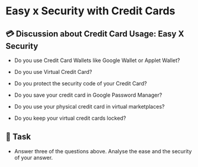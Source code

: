 Easy x Security with Credit Cards
====


## :credit_card: Discussion about Credit Card Usage: Easy X Security


- Do you use Credit Card Wallets like Google Wallet or Applet Wallet?

- Do you use Virtual Credit Card?

- Do you protect the security code of your Credit Card?

- Do you save your credit card in Google Password Manager?

- Do you use your physical credit card in virtual marketplaces?

- Do you keep your virtual credit cards locked?


## :construction_worker: Task

- Answer three of the questions above. Analyse the ease and the security of your answer.
